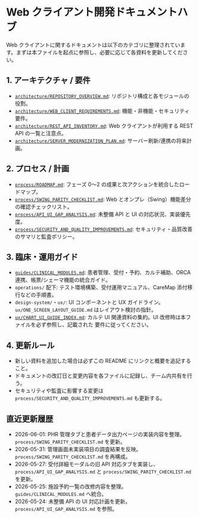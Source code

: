 # Web クライアント開発ドキュメントハブ

Web クライアントに関するドキュメントは以下のカテゴリに整理されています。まずは本ファイルを起点に参照し、必要に応じて各資料を更新してください。

## 1. アーキテクチャ / 要件
- [`architecture/REPOSITORY_OVERVIEW.md`](architecture/REPOSITORY_OVERVIEW.md): リポジトリ構成と各モジュールの役割。
- [`architecture/WEB_CLIENT_REQUIREMENTS.md`](architecture/WEB_CLIENT_REQUIREMENTS.md): 機能・非機能・セキュリティ要件。
- [`architecture/REST_API_INVENTORY.md`](architecture/REST_API_INVENTORY.md): Web クライアントが利用する REST API の一覧と注意点。
- [`architecture/SERVER_MODERNIZATION_PLAN.md`](architecture/SERVER_MODERNIZATION_PLAN.md): サーバー刷新/連携の将来計画。

## 2. プロセス / 計画
- [`process/ROADMAP.md`](process/ROADMAP.md): フェーズ 0〜2 の成果と次アクションを統合したロードマップ。
- [`process/SWING_PARITY_CHECKLIST.md`](process/SWING_PARITY_CHECKLIST.md): Web とオンプレ（Swing）機能差分の確認チェックリスト。
- [`process/API_UI_GAP_ANALYSIS.md`](process/API_UI_GAP_ANALYSIS.md): 未整備 API と UI の対応状況、実装優先度。
- [`process/SECURITY_AND_QUALITY_IMPROVEMENTS.md`](process/SECURITY_AND_QUALITY_IMPROVEMENTS.md): セキュリティ・品質改善のサマリと監査ポリシー。

## 3. 臨床・運用ガイド
- [`guides/CLINICAL_MODULES.md`](guides/CLINICAL_MODULES.md): 患者管理、受付・予約、カルテ補助、ORCA 連携、帳票/シェーマ機能の統合ガイド。
- `operations/` 配下: テスト環境構築、受付運用マニュアル、CareMap 添付移行などの手順書。
- `design-system/`・`ux/`: UI コンポーネントと UX ガイドライン。`ux/ONE_SCREEN_LAYOUT_GUIDE.md` はレイアウト検討の指針。
- [`ux/CHART_UI_GUIDE_INDEX.md`](ux/CHART_UI_GUIDE_INDEX.md): カルテ UI 関連資料の集約。UI 改修時は本ファイルを必ず参照し、記載された
  要件に従ってください。

## 4. 更新ルール
- 新しい資料を追加した場合は必ずこの README にリンクと概要を追記すること。
- ドキュメントの改訂日と変更内容を各ファイルに記録し、チーム内共有を行う。
- セキュリティや監査に影響する変更は `process/SECURITY_AND_QUALITY_IMPROVEMENTS.md` も更新する。

## 直近更新履歴
- 2026-06-01: PHR 管理タブと患者データ出力ページの実装内容を整理。`process/SWING_PARITY_CHECKLIST.md` を更新。
- 2026-05-31: 管理画面未実装項目の調査結果を反映。`process/SWING_PARITY_CHECKLIST.md` を再構成。
- 2026-05-27: 受付詳細モーダルの旧 API 対応タブを実装し、`process/API_UI_GAP_ANALYSIS.md` と `process/SWING_PARITY_CHECKLIST.md` を更新。
- 2026-05-25: 施設予約一覧の改修内容を整理。`guides/CLINICAL_MODULES.md` へ統合。
- 2026-05-24: 未整備 API の UI 対応計画を更新。`process/API_UI_GAP_ANALYSIS.md` を参照。
